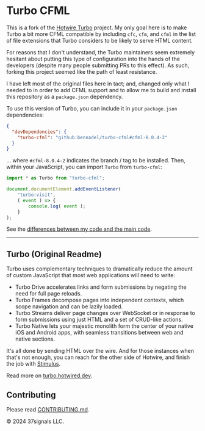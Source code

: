 # Turbo CFML

This is a fork of the [Hotwire Turbo][hotwire-turbo] project. My only goal here is to make Turbo a bit more CFML compatible by including `cfc`, `cfm`, and `cfml` in the list of file extensions that Turbo considers to be likely to serve HTML content.

For reasons that I don't understand, the Turbo maintainers seem extremely hesitant about putting this type of configuration into the hands of the developers (despite many people submitting PRs to this effect). As such, forking this project seemed like the path of least resistance.

I have left most of the original files here in tact; and, changed only what I needed to in order to add CFML support and to allow me to build and install this repository as a `package.json` dependency.

To use this version of Turbo, you can include it in your `package.json` dependencies:

```json
{
  "devDependencies": {
    "turbo-cfml": "github:bennadel/turbo-cfml#cfml-8.0.4-2"
  }
}
```

... where `#cfml-8.0.4-2` indicates the branch / tag to be installed. Then, within your JavaScript, you can import `Turbo` from `turbo-cfml`:

```js
import * as Turbo from "turbo-cfml";

document.documentElement.addEventListener(
	"turbo:visit",
	( event ) => {
		console.log( event );
	}
);
```

See the [differences between my code and the main code][cfml-diff].

[cfml-diff]: https://github.com/hotwired/turbo/compare/main...bennadel:turbo-cfml:main

[hotwire-turbo]: https://github.com/hotwired/turbo

----

## Turbo (Original Readme)

Turbo uses complementary techniques to dramatically reduce the amount of custom JavaScript that most web applications will need to write:

* Turbo Drive accelerates links and form submissions by negating the need for full page reloads.
* Turbo Frames decompose pages into independent contexts, which scope navigation and can be lazily loaded.
* Turbo Streams deliver page changes over WebSocket or in response to form submissions using just HTML and a set of CRUD-like actions.
* Turbo Native lets your majestic monolith form the center of your native iOS and Android apps, with seamless transitions between web and native sections.

It's all done by sending HTML over the wire. And for those instances when that's not enough, you can reach for the other side of Hotwire, and finish the job with [Stimulus](https://github.com/hotwired/stimulus).

Read more on [turbo.hotwired.dev](https://turbo.hotwired.dev).

## Contributing

Please read [CONTRIBUTING.md](./CONTRIBUTING.md).

© 2024 37signals LLC.
